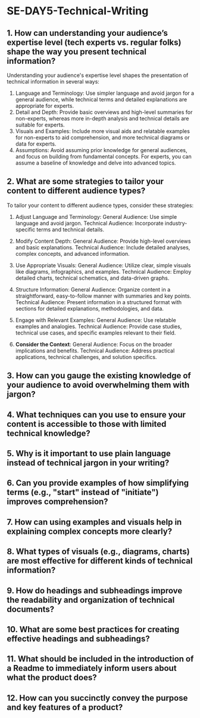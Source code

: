 # SE-DAY5-Technical-Writing
## 1. How can understanding your audience’s expertise level (tech experts vs. regular folks) shape the way you present technical information?
Understanding your audience's expertise level shapes the presentation of technical information in several ways:

1. Language and Terminology: Use simpler language and avoid jargon for a general audience, while technical terms and detailed explanations are appropriate for experts.
2. Detail and Depth: Provide basic overviews and high-level summaries for non-experts, whereas more in-depth analysis and technical details are suitable for experts.
3. Visuals and Examples: Include more visual aids and relatable examples for non-experts to aid comprehension, and more technical diagrams or data for experts.
4. Assumptions: Avoid assuming prior knowledge for general audiences, and focus on building from fundamental concepts. For experts, you can assume a baseline of knowledge and delve into advanced topics.
## 2. What are some strategies to tailor your content to different audience types?
To tailor your content to different audience types, consider these strategies:

1. Adjust Language and Terminology:
   General Audience: Use simple language and avoid jargon.
   Technical Audience: Incorporate industry-specific terms and technical details.

2. Modify Content Depth:
   General Audience: Provide high-level overviews and basic explanations.
   Technical Audience: Include detailed analyses, complex concepts, and advanced information.

3. Use Appropriate Visuals:
   General Audience: Utilize clear, simple visuals like diagrams, infographics, and examples.
   Technical Audience: Employ detailed charts, technical schematics, and data-driven graphs.

4. Structure Information:
   General Audience: Organize content in a straightforward, easy-to-follow manner with summaries and key points.
   Technical Audience: Present information in a structured format with sections for detailed explanations, methodologies, and data.

5. Engage with Relevant Examples:
   General Audience: Use relatable examples and analogies.
   Technical Audience: Provide case studies, technical use cases, and specific examples relevant to their field.

6. **Consider the Context**:
   General Audience: Focus on the broader implications and benefits.
   Technical Audience: Address practical applications, technical challenges, and solution specifics.
## 3. How can you gauge the existing knowledge of your audience to avoid overwhelming them with jargon?
## 4. What techniques can you use to ensure your content is accessible to those with limited technical knowledge?
## 5. Why is it important to use plain language instead of technical jargon in your writing?
## 6. Can you provide examples of how simplifying terms (e.g., "start" instead of "initiate") improves comprehension?
## 7. How can using examples and visuals help in explaining complex concepts more clearly?
## 8. What types of visuals (e.g., diagrams, charts) are most effective for different kinds of technical information?
## 9. How do headings and subheadings improve the readability and organization of technical documents?
## 10. What are some best practices for creating effective headings and subheadings?
## 11. What should be included in the introduction of a Readme to immediately inform users about what the product does?
## 12. How can you succinctly convey the purpose and key features of a product?
